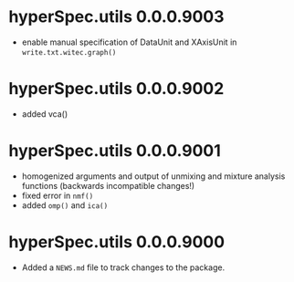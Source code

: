 # hyperSpec.utils 0.0.0.9003

* enable manual specification of DataUnit and XAxisUnit in `write.txt.witec.graph()`

# hyperSpec.utils 0.0.0.9002

* added vca()

# hyperSpec.utils 0.0.0.9001

* homogenized arguments and output of unmixing and mixture analysis functions (backwards incompatible changes!)
* fixed error in `nmf()`
* added `omp()` and `ica()`

# hyperSpec.utils 0.0.0.9000

* Added a `NEWS.md` file to track changes to the package.
